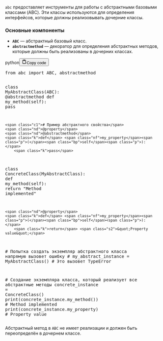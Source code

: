 <p><code>abc</code> предоставляет инструменты для работы с абстрактными базовыми классами (ABC).
Эти классы используются для определения интерфейсов, которые должны реализовывать дочерние классы.</p>
<h3>Основные компоненты</h3>
<ul>
<li><strong><code>ABC</code></strong> — абстрактный базовый класс.</li>
<li><strong><code>abstractmethod</code></strong> — декоратор для определения абстрактных методов,
которые должны быть реализованы в дочерних классах.</li>
</ul>
<div class="code_element"><div class="lang_line"><text>python</text><button class="copy_code_button" onclick="CopyCode(this)"><svg style="width: 1.2em;height: 1.2em;" aria-hidden="true" xmlns="http://www.w3.org/2000/svg" fill="none" viewBox="0 0 24 24"><path stroke="currentColor" stroke-linecap="round" stroke-linejoin="round" stroke-width="2" d="M15 4h3a1 1 0 0 1 1 1v15a1 1 0 0 1-1 1H6a1 1 0 0 1-1-1V5a1 1 0 0 1 1-1h3m0 3h6m-5-4v4h4V3h-4Z"/></svg><text class="unselectable">Copy code</text></button></div><div class="code language-python"><div class="highlight"><pre><span></span><span class="kn">from</span> <span class="nn">abc</span> <span class="kn">import</span> <span class="n">ABC</span><span class="p">,</span> <span class="n">abstractmethod</span>


<span class="k">class</span> <span class="nc">MyAbstractClass</span><span class="p">(</span><span class="n">ABC</span><span class="p">):</span>
    <span class="nd">@abstractmethod</span>
    <span class="k">def</span> <span class="nf">my_method</span><span class="p">(</span><span class="bp">self</span><span class="p">):</span>
        <span class="k">pass</span>

    <span class="c1"># Пример абстрактного свойства</span>
    <span class="nd">@property</span>
    <span class="nd">@abstractmethod</span>
    <span class="k">def</span> <span class="nf">my_property</span><span class="p">(</span><span class="bp">self</span><span class="p">):</span>
        <span class="k">pass</span>


<span class="k">class</span> <span class="nc">ConcreteClass</span><span class="p">(</span><span class="n">MyAbstractClass</span><span class="p">):</span>
    <span class="k">def</span> <span class="nf">my_method</span><span class="p">(</span><span class="bp">self</span><span class="p">):</span>
        <span class="k">return</span> <span class="s2">&quot;Method implemented&quot;</span>

    <span class="nd">@property</span>
    <span class="k">def</span> <span class="nf">my_property</span><span class="p">(</span><span class="bp">self</span><span class="p">):</span>
        <span class="k">return</span> <span class="s2">&quot;Property value&quot;</span>


<span class="c1"># Попытка создать экземпляр абстрактного класса напрямую вызовет ошибку</span>
<span class="c1"># my_abstract_instance = MyAbstractClass()  # Это вызовет TypeError</span>

<span class="c1"># Создание экземпляра класса, который реализует все абстрактные методы</span>
<span class="n">concrete_instance</span> <span class="o">=</span> <span class="n">ConcreteClass</span><span class="p">()</span>
<span class="nb">print</span><span class="p">(</span><span class="n">concrete_instance</span><span class="o">.</span><span class="n">my_method</span><span class="p">())</span>  <span class="c1"># Method implemented</span>
<span class="nb">print</span><span class="p">(</span><span class="n">concrete_instance</span><span class="o">.</span><span class="n">my_property</span><span class="p">)</span>  <span class="c1"># Property value</span>
</pre></div></div></div>

<p>Абстрактный метод в <code>ABC</code> не имеет реализации и должен быть переопределён в дочернем классе.</p>